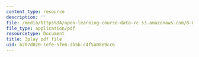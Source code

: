 ```yaml
---
content_type: resource
description: ''
file: /media/https%3A/open-learning-course-data-rc.s3.amazonaws.com/8-01sc-classical-mechanics-fall-2016/b207d0201efe5fe63b5bc4f5a08e9cc6_fLuyZ7ayDog.pdf
file_type: application/pdf
resourcetype: Document
title: 3play pdf file
uid: b207d020-1efe-5fe6-3b5b-c4f5a08e9cc6
---
```

